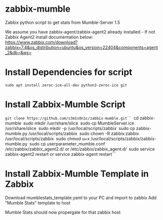 # zabbix-mumble
Zabbix python script to get stats from Mumble-Server 1.5

We assume you have zabbix-agent/zabbix-agent2 already installed - If not Zabbix Agent2 install documentation below:
https://www.zabbix.com/download?zabbix=7.4&os_distribution=ubuntu&os_version=22404&components=agent_2&db=&ws=

# Install Dependencies for script

`sudo apt install zeroc-ice-all-dev python3-zeroc-ice git`

# Install Zabbix-Mumble Script

```git clone https://github.com/s3m1s0n1c/zabbix-mumble.git``
```cd zabbix-mumble```
```sudo mkdir /usr/share/slice```
```sudo cp MumbleServer.ice /usr/share/slice```
```sudo mkdir -p /usr/local/scripts/zabbix```
```sudo cp zabbix-mumble.py /usr/local/scripts/zabbix```
```sudo chown -R zabbix:zabbix /usr/local/scripts/zabbix```
```sudo chmod u+x /usr/local/scripts/zabbix/zabbix-mumble.py```
```sudo cp userparameter_mumble.conf /etc/zabbix/zabbix_agent2.d/ or /etc/zabbix/zabbix_agent.d/```
```sudo service zabbix-agent2 restart or service zabbix-agent restart```

# Install Zabbix-Mumble Template in Zabbix

Download mumblestats_template.yaml to your PC and import to zabbix
Add "Mumble Stats" template to host

Mumble Stats should now propergate for that zabbix host


